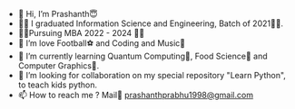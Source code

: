 - 👋 Hi, I’m Prashanth:innocent:
- :man_student: I graduated Information Science and Engineering, Batch of 2021:man_technologist:.
- :person_curly_hair:Pursuing MBA 2022 - 2024 :man_office_worker:
- 👀 I’m love Football:soccer: and Coding and Music:violin:
- 🌱 I’m currently learning Quantum Computing:game_die:, Food Science:chocolate_bar: and Computer Graphics:tropical_fish:.
- 💞️ I’m looking for collaboration on my special repository "Learn Python", to teach kids python.
- 📫 How to reach me ? Mail:incoming_envelope: prashanthprabhu1998@gmail.com 
